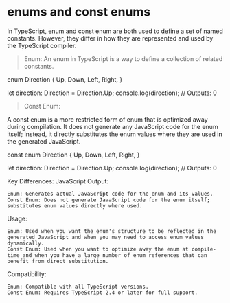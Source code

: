 # enums and const enums

In TypeScript, enum and const enum are both used to define a set of named constants. However, they differ in how they are represented and used by the TypeScript compiler.

>Enum:
An enum in TypeScript is a way to define a collection of related constants.

enum Direction {
  Up,
  Down,
  Left,
  Right,
}

let direction: Direction = Direction.Up;
console.log(direction); // Outputs: 0

>Const Enum:

A const enum is a more restricted form of enum that is optimized away during compilation. It does not generate any JavaScript code for the enum itself; instead, it directly substitutes the enum values where they are used in the generated JavaScript.

const enum Direction {
  Up,
  Down,
  Left,
  Right,
}

let direction: Direction = Direction.Up;
console.log(direction); // Outputs: 0


Key Differences:
JavaScript Output:

    Enum: Generates actual JavaScript code for the enum and its values.
    Const Enum: Does not generate JavaScript code for the enum itself; substitutes enum values directly where used.
Usage:

    Enum: Used when you want the enum's structure to be reflected in the generated JavaScript and when you may need to access enum values dynamically.
    Const Enum: Used when you want to optimize away the enum at compile-time and when you have a large number of enum references that can benefit from direct substitution.
Compatibility:

    Enum: Compatible with all TypeScript versions.
    Const Enum: Requires TypeScript 2.4 or later for full support.